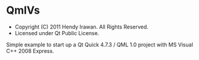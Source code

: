 QmlVs
=====

* Copyright (C) 2011 Hendy Irawan. All Rights Reserved.
* Licensed under Qt Public License.

Simple example to start up a Qt Quick 4.7.3 / QML 1.0 project with MS Visual C++ 2008 Express.
